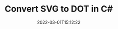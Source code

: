 ---
############################# Static ############################
layout: "auto-gen-conversion"
date: 2022-03-01T15:12:22
draft: false
otherformats: bmp dcm emf emz gif ico jp2 jpeg jpg png pps ppsx ppt pptx psb psd svg svgz tga tif tiff webp wmf wmz
breadcrumb: SVG to DOT in C#

############################# Head ############################
head_title: "SVG to DOT Converter in C#"
head_description: "Convert SVG to DOT in .NET using a few lines of code. Use the GroupDocs Document Conversion API to convert over 160 file formats."

############################# Header ############################
title: "Convert SVG to DOT in C#"
description: "SVG to DOT conversion with a few lines of .NET code"
bg_image: "https://cms.admin.containerize.com/templates/aspose/App_Themes/V3/images/bg/header1.png"
bg_overlay: false
button:
    enable: true

############################# SubMenu ############################
submenu:
    enable: true

    left:
        img_alt: "GroupDocs.Conversion for .NET"
        image: "https://cms.admin.containerize.com/templates/groupdocs/images/product-logos/90x90-noborder/groupdocs-conversion-net.png"
        product: "GroupDocs.Conversion"
        platform: ".NET"

    

############################# About ############################
about:
    enable: true
    title: "About GroupDocs.Conversion для .NET API"
    content: |
        [GroupDocs.Conversion for .NET](https://products.groupdocs.com/conversion/net/) can be used to convert Microsoft Word, Excel, PowerPoint, PDF, Visio and other formats. GroupDocs.Conversion is a standalone API that is suitable for back-end and internal systems where high performance is required. It does not depend on any software such as Microsoft or Open Office.
    

overview:
    enable: true
    content: |
        Convert your SVG files to DOT in .NET easily. You can use just a couple of C# code lines in any platform of your choice like - Windows, Linux, macOS.
        You can try SVG to DOT conversion for free and evaluate conversion results quality.
        Along with simple file conversion scenarios you can try more advanced options for loading source SVG file and for saving output DOT result. 
        
        For example, for the source SVG file you may use the following load options:

        * auto-detect file format;
        * specify password for protected files (if file format supports it);
        * replace missing fonts to preserve document appearance.
        
        There are also advanced convert options for the DOT file:

        * convert specific document page or page range;
        * add a watermark to the converted DOT file.

        Once conversion is completed you can save your DOT file to the local file path or any third-party storage like FTP, Amazon S3, Google Drive, Dropbox etc.
        Please note - to convert SVG to DOT there is no need for any additional software installed - like MS Office, Open Office, Adobe Acrobat Reader etc. 


############################# Steps ############################
steps:
    enable: true
    title_left: "Steps to convert SVG to DOT in C#"
    content_left: |
        [GroupDocs.Conversion](https://products.groupdocs.com/conversion/net/) makes it easy for developers to convert a SVG file to DOT with a few lines of code.

        * Create an instance of the Converter class and provide the file SVG with the full path
        * Create and set ConvertOptions for DOT type.
        * Call the Converter.Convert method and pass the full path and format (DOT) as a parameter
        
    title_right: "System Requirements"
    content_right: |
        Basic conversion with GroupDocs.Conversion for .NET can be done in just a few simple steps. Our APIs are supported on all major platforms and operating systems. Before executing the code below, make sure you have the following prerequisites installed on your system.

        * Operating systems: Microsoft Windows, Linux, MacOS
        * Development environments: Microsoft Visual Studio, Xamarin, MonoDevelop
        * Frameworks: .NET Framework, .NET Standard, .NET Core, Mono
        * Get the latest GroupDocs.Conversion for .NET from [Nuget](https://www.nuget.org/packages/groupdocs.conversion)
        
    code: |
        ```cs
        // Load SVG file
        var converter = new GroupDocs.Conversion.Converter("template.svg");
        // Set conversion parameters for DOT format
        var convertOptions = converter.GetPossibleConversions()["dot"].ConvertOptions;
        // Convert to DOT format
        converter.Convert("output.dot", convertOptions);        
        ```
        
demos:
    enable: true
    title: "SVG to DOT Live Demo"
    content: |
       Convert SVG to DOT now by visiting the [GroupDocs.Conversion App](https://products.groupdocs.app/conversion/family) website. Online demo has the following advantages
          

more_formats:
    enable: true
    title: "Other supported transformations SVG"
    content: "You can also convert SVG to many other file formats. Please see the list below."
       
       
back_to_top:
    enable: true
---